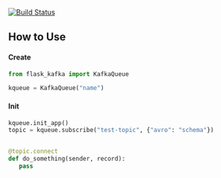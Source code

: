 [![Build Status](https://travis-ci.org/huangxiaohen2738/flask-kafka.svg?branch=master)](https://travis-ci.org/huangxiaohen2738/flask-kafka)


## How to Use
#### Create

```python
from flask_kafka import KafkaQueue

kqueue = KafkaQueue("name")
```

#### Init

```python
kqueue.init_app()
topic = kqueue.subscribe("test-topic", {"avro": "schema"})


@topic.connect
def do_something(sender, record):
   pass
```
